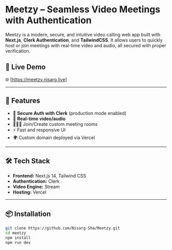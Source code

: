 # Meetzy – Seamless Video Meetings with Authentication

Meetzy is a modern, secure, and intuitive video calling web app built with **Next.js**, **Clerk Authentication**, and **TailwindCSS**. It allows users to quickly host or join meetings with real-time video and audio, all secured with proper verification.

## 🚀 Live Demo

🌐 [https://meetzy.nisarg.live]

---

## 🧩 Features

- 🔐 **Secure Auth with Clerk** (production mode enabled)
- 🎥 **Real-time video/audio** 
- 🧑‍🤝‍🧑 Join/Create custom meeting rooms
- ⚡ Fast and responsive UI
- 🌍 Custom domain deployed via Vercel

---

## 🛠️ Tech Stack

- **Frontend:** Next.js 14, Tailwind CSS
- **Authentication:** Clerk
- **Video Engine:** Stream
- **Hosting:** Vercel

---

## 📦 Installation

```bash
git clone https://github.com/Nisarg-Sha/Meetzy.git
cd meetzy
npm install
npm run dev
